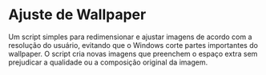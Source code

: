 # Ajuste de Wallpaper

Um script simples para redimensionar e ajustar imagens de acordo com a resolução do usuário, evitando que o Windows corte partes importantes do wallpaper. O script cria novas imagens que preenchem o espaço extra sem prejudicar a qualidade ou a composição original da imagem.
